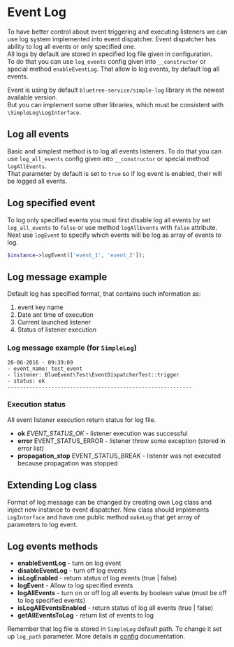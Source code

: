 # Event Log
To have better control about event triggering and executing listeners we can use
log system implemented into event dispatcher. Event dispatcher has ability to log
all events or only specified one.  
All logs by default are stored in specified log file given in configuration.  
To do that you can use `log_events` config given into `__constructor` or special
method `enableEventLog`. That allow lo log events, by default log all events.

Event is using by default `bluetree-service/simple-log` library in the newest
available version.  
But you can implement some other libraries, which must be consistent with
`\SimpleLog\LogInterface`.

## Log all events
Basic and simplest method is to log all events listeners. To do that you can use
`log_all_events` config given into `__constructor` or special method `logAllEvents`.  
That parameter by default is set to `true` so if log event is enabled, their will
be logged all events.

## Log specified event
To log only specified events you must first disable log all events by set `log_all_events`
to `false` or use method `logAllEvents` with `false` attribute.  
Next use `logEvent` to specify which events will be log as array of events to log.

```php
$instance->logEvent(['event_1', 'event_2']);
```

## Log message example
Default log has specified format, that contains such information as:

1. event key name
2. Date ant time of execution
3. Current launched listener
4. Status of listener execution

### Log message example (for `SimpleLog`)

```
28-06-2016 - 09:39:09
- event_name: test_event
- listener: BlueEvent\Test\EventDispatcherTest::trigger
- status: ok
-----------------------------------------------------------
```

### Execution status
All event listener execution return status for log file.

* **ok** _EVENT_STATUS_OK_ - listener execution was successful
* **error** EVENT_STATUS_ERROR - listener throw some exception (stored in error list)
* **propagation_stop** EVENT_STATUS_BREAK - listener was not executed because propagation was stopped

## Extending Log class
Format of log message can be changed by creating own Log class and inject
new instance to event dispatcher. New class should implements `LogInterface` and
have one public method `makeLog` that get array of parameters to log event.

## Log events methods

* **enableEventLog** - turn on log event
* **disableEventLog** - turn off log events
* **isLogEnabled** - return status of log events (true | false)
* **logEvent** - Allow to log specified events
* **logAllEvents** - turn on or off log all events by boolean value (must be off to log specified events)
* **isLogAllEventsEnabled** - return status of log all events (true | false)
* **getAllEventsToLog** - return list of events to log

Remember that log file is stored in `SimpleLog` default path. To change it
set up `log_path` parameter. More details in [config](https://github.com/bluetree-service/event/doc/configuration.md) documentation.
